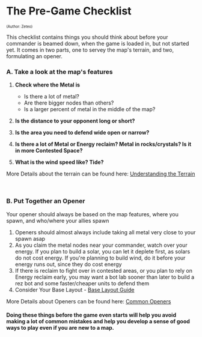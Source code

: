 # The Pre-Game Checklist
<sup><sup>(Author: Zeteo)</sup></sup>

This checklist contains things you should think about before your commander is beamed down, when the game is loaded in, but not started yet. It comes in two parts, one to servey the map's terrain, and two, formulating an opener.

### __A. Take a look at the map's features__

1) **Check where the Metal is**
	- Is there a lot of metal?
	- Are there bigger nodes than others?
	- Is a larger percent of metal in the middle of the map?
	  
2) **Is the distance to your opponent long or short?**
   
3) **Is the area you need to defend wide open or narrow?**
   
4) **Is there a lot of Metal or Energy reclaim? Metal in rocks/crystals? Is it in more Contested Space?**
   
5) **What is the wind speed like? Tide?**

More Details about the terrain can be found here: [Understanding the Terrain](https://github.com/Zete0/Mentor-Guides/blob/main/Basics/5%20Understanding%20the%20Terrain.md)

<br>

### B. Put Together an Opener

Your opener should always be based on the map features, where you spawn, and who/where your allies spawn

1) Openers should almost always include taking all metal very close to your spawn asap
2) As you claim the metal nodes near your commander, watch over your energy. If you plan to build a solar, you can let it deplete first, as solars do not cost energy. If you're planning to build wind, do it before your energy runs out, since they do cost energy
3) If there is reclaim to fight over in contested areas, or you plan to rely on Energy reclaim early, you may want a bot lab sooner than later to build a rez bot and some faster/cheaper units to defend them
4) Consider Your Base Layout - [Base Layout Guide](https://github.com/Zete0/Mentor-Guides/blob/main/Basics/3%20Base%20Layout.md)

More Details about Openers can be found here: [Common Openers](https://github.com/Zete0/Mentor-Guides/blob/main/Basics/1%20Common%20Openers.md)

#### Doing these things before the game even starts will help you avoid making a lot of common mistakes and help you develop a sense of good ways to play even if you are new to a map.
